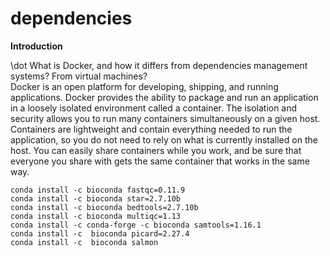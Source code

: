 # dependencies

**Introduction**

\dot What is Docker, and how it differs from dependencies management systems? From virtual machines?  
Docker is an open platform for developing, shipping, and running applications. Docker provides the ability to package and run an application in a loosely isolated environment called a container. The isolation and security allows you to run many containers simultaneously on a given host. Containers are lightweight and contain everything needed to run the application, so you do not need to rely on what is currently installed on the host. You can easily share containers while you work, and be sure that everyone you share with gets the same container that works in the same way.

`conda install -c bioconda fastqc=0.11.9`    
`conda install -c bioconda star=2.7.10b`    
`conda install -c bioconda bedtools=2.7.10b`     
`conda install -c bioconda multiqc=1.13`     
`conda install -c conda-forge -c bioconda samtools=1.16.1`    
`conda install -c  bioconda picard=2.27.4`    
`conda install -c  bioconda salmon`  
